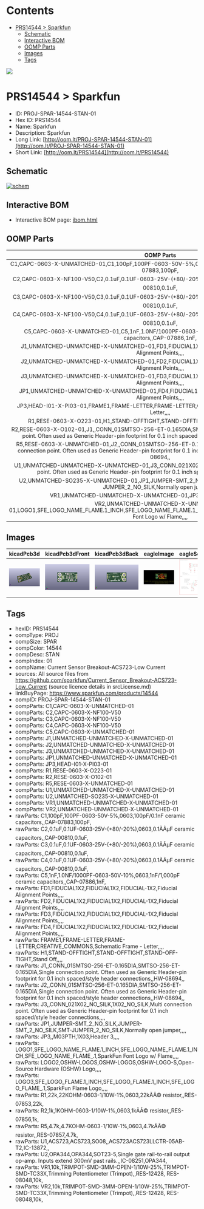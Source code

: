 



Contents
========

* [PRS14544 > Sparkfun](#prs14544--sparkfun)
	* [Schematic](#schematic)
	* [Interactive BOM](#interactive-bom)
	* [OOMP Parts](#oomp-parts)
	* [Images](#images)
	* [Tags](#tags)
  
![][im]
# PRS14544 > Sparkfun

- ID: PROJ-SPAR-14544-STAN-01
- Hex ID: PRS14544
- Name: Sparkfun
- Description: Sparkfun
- Long Link: [http://oom.lt/PROJ-SPAR-14544-STAN-01](http://oom.lt/PROJ-SPAR-14544-STAN-01)
- Short Link: [http://oom.lt/PRS14544](http://oom.lt/PRS14544)

## Schematic
  
[![schem](eagleSchemImage.png)](eagleSchemImage.png)
## Interactive BOM

- Interactive BOM page: [ibom.html](https://htmlpreview.github.io/?https://github.com/oomlout/oomlout_OOMP_projects/blob/main/PROJ-SPAR-14544-STAN-01/kicad/bom/ibom.html)

## OOMP Parts
  

|OOMP Parts|
| :---: |
|C1,CAPC-0603-X-UNMATCHED-01,C1,100pF,100PF-0603-50V-5%,0603,100pF/0.1nF ceramic capacitors,,CAP-07883,100pF,|
|C2,CAPC-0603-X-NF100-V50,C2,0.1uF,0.1UF-0603-25V-(+80/-20%),0603,0.1ÃÂµF ceramic capacitors,,CAP-00810,0.1uF,|
|C3,CAPC-0603-X-NF100-V50,C3,0.1uF,0.1UF-0603-25V-(+80/-20%),0603,0.1ÃÂµF ceramic capacitors,,CAP-00810,0.1uF,|
|C4,CAPC-0603-X-NF100-V50,C4,0.1uF,0.1UF-0603-25V-(+80/-20%),0603,0.1ÃÂµF ceramic capacitors,,CAP-00810,0.1uF,|
|C5,CAPC-0603-X-UNMATCHED-01,C5,1nF,1.0NF/1000PF-0603-50V-10%,0603,1nF/1,000pF ceramic capacitors,,CAP-07886,1nF,|
|J1,UNMATCHED-UNMATCHED-X-UNMATCHED-01,FD1,FIDUCIAL1X2,FIDUCIAL1X2,FIDUCIAL-1X2,Fiducial Alignment Points,,,,|
|J2,UNMATCHED-UNMATCHED-X-UNMATCHED-01,FD2,FIDUCIAL1X2,FIDUCIAL1X2,FIDUCIAL-1X2,Fiducial Alignment Points,,,,|
|J3,UNMATCHED-UNMATCHED-X-UNMATCHED-01,FD3,FIDUCIAL1X2,FIDUCIAL1X2,FIDUCIAL-1X2,Fiducial Alignment Points,,,,|
|JP1,UNMATCHED-UNMATCHED-X-UNMATCHED-01,FD4,FIDUCIAL1X2,FIDUCIAL1X2,FIDUCIAL-1X2,Fiducial Alignment Points,,,,|
|JP3,HEAD-I01-X-PI03-01,FRAME1,FRAME-LETTER,FRAME-LETTER,CREATIVE_COMMONS,Schematic Frame - Letter,,,,|
|R1,RESE-0603-X-O223-01,H1,STAND-OFFTIGHT,STAND-OFFTIGHT,STAND-OFF-TIGHT,Stand Off,,,,|
|R2,RESE-0603-X-O102-01,J1,,CONN_01SMTSO-256-ET-0.165DIA,SMTSO-256-ET-0.165DIA,Single connection point. Often used as Generic Header-pin footprint for 0.1 inch spaced/style header connections,,HW-08694,,|
|R5,RESE-0603-X-UNMATCHED-01,J2,,CONN_01SMTSO-256-ET-0.165DIA,SMTSO-256-ET-0.165DIA,Single connection point. Often used as Generic Header-pin footprint for 0.1 inch spaced/style header connections,,HW-08694,,|
|U1,UNMATCHED-UNMATCHED-X-UNMATCHED-01,J3,,CONN_021X02_NO_SILK,1X02_NO_SILK,Multi connection point. Often used as Generic Header-pin footprint for 0.1 inch spaced/style header connections,,,,|
|U2,UNMATCHED-SO235-X-UNMATCHED-01,JP1,JUMPER-SMT_2_NO_SILK,JUMPER-SMT_2_NO_SILK,SMT-JUMPER_2_NO_SILK,Normally open jumper,,,,|
|VR1,UNMATCHED-UNMATCHED-X-UNMATCHED-01,JP3,,M03PTH,1X03,Header 3,,,,|
|VR2,UNMATCHED-UNMATCHED-X-UNMATCHED-01,LOGO1,SFE_LOGO_NAME_FLAME.1_INCH,SFE_LOGO_NAME_FLAME.1_INCH,SFE_LOGO_NAME_FLAME_.1,SparkFun Font Logo w/ Flame,,,,|

## Images
  
  

|kicadPcb3d|kicadPcb3dFront|kicadPcb3dBack|eagleImage|eagleSchemImage|
| :---: | :---: | :---: | :---: | :---: |
|[![kicadPcb3d](kicadPcb3d_140.png)](kicadPcb3d.png)|[![kicadPcb3dFront](kicadPcb3dFront_140.png)](kicadPcb3dFront.png)|[![kicadPcb3dBack](kicadPcb3dBack_140.png)](kicadPcb3dBack.png)|[![eagleImage](eagleImage_140.png)](eagleImage.png)|[![eagleSchemImage](eagleSchemImage_140.png)](eagleSchemImage.png)|

## Tags

- hexID: PRS14544
- oompType: PROJ
- oompSize: SPAR
- oompColor: 14544
- oompDesc: STAN
- oompIndex: 01
- oompName: Current Sensor Breakout-ACS723-Low Current
- sources: All source files from https://github.com/sparkfun/Current_Sensor_Breakout-ACS723-Low_Current (source licence details in srcLicense.md)
- linkBuyPage: https://www.sparkfun.com/products/14544
- oompID: PROJ-SPAR-14544-STAN-01
- oompParts: C1,CAPC-0603-X-UNMATCHED-01
- oompParts: C2,CAPC-0603-X-NF100-V50
- oompParts: C3,CAPC-0603-X-NF100-V50
- oompParts: C4,CAPC-0603-X-NF100-V50
- oompParts: C5,CAPC-0603-X-UNMATCHED-01
- oompParts: J1,UNMATCHED-UNMATCHED-X-UNMATCHED-01
- oompParts: J2,UNMATCHED-UNMATCHED-X-UNMATCHED-01
- oompParts: J3,UNMATCHED-UNMATCHED-X-UNMATCHED-01
- oompParts: JP1,UNMATCHED-UNMATCHED-X-UNMATCHED-01
- oompParts: JP3,HEAD-I01-X-PI03-01
- oompParts: R1,RESE-0603-X-O223-01
- oompParts: R2,RESE-0603-X-O102-01
- oompParts: R5,RESE-0603-X-UNMATCHED-01
- oompParts: U1,UNMATCHED-UNMATCHED-X-UNMATCHED-01
- oompParts: U2,UNMATCHED-SO235-X-UNMATCHED-01
- oompParts: VR1,UNMATCHED-UNMATCHED-X-UNMATCHED-01
- oompParts: VR2,UNMATCHED-UNMATCHED-X-UNMATCHED-01
- rawParts: C1,100pF,100PF-0603-50V-5%,0603,100pF/0.1nF ceramic capacitors,,CAP-07883,100pF,
- rawParts: C2,0.1uF,0.1UF-0603-25V-(+80/-20%),0603,0.1ÃÂµF ceramic capacitors,,CAP-00810,0.1uF,
- rawParts: C3,0.1uF,0.1UF-0603-25V-(+80/-20%),0603,0.1ÃÂµF ceramic capacitors,,CAP-00810,0.1uF,
- rawParts: C4,0.1uF,0.1UF-0603-25V-(+80/-20%),0603,0.1ÃÂµF ceramic capacitors,,CAP-00810,0.1uF,
- rawParts: C5,1nF,1.0NF/1000PF-0603-50V-10%,0603,1nF/1,000pF ceramic capacitors,,CAP-07886,1nF,
- rawParts: FD1,FIDUCIAL1X2,FIDUCIAL1X2,FIDUCIAL-1X2,Fiducial Alignment Points,,,,
- rawParts: FD2,FIDUCIAL1X2,FIDUCIAL1X2,FIDUCIAL-1X2,Fiducial Alignment Points,,,,
- rawParts: FD3,FIDUCIAL1X2,FIDUCIAL1X2,FIDUCIAL-1X2,Fiducial Alignment Points,,,,
- rawParts: FD4,FIDUCIAL1X2,FIDUCIAL1X2,FIDUCIAL-1X2,Fiducial Alignment Points,,,,
- rawParts: FRAME1,FRAME-LETTER,FRAME-LETTER,CREATIVE_COMMONS,Schematic Frame - Letter,,,,
- rawParts: H1,STAND-OFFTIGHT,STAND-OFFTIGHT,STAND-OFF-TIGHT,Stand Off,,,,
- rawParts: J1,,CONN_01SMTSO-256-ET-0.165DIA,SMTSO-256-ET-0.165DIA,Single connection point. Often used as Generic Header-pin footprint for 0.1 inch spaced/style header connections,,HW-08694,,
- rawParts: J2,,CONN_01SMTSO-256-ET-0.165DIA,SMTSO-256-ET-0.165DIA,Single connection point. Often used as Generic Header-pin footprint for 0.1 inch spaced/style header connections,,HW-08694,,
- rawParts: J3,,CONN_021X02_NO_SILK,1X02_NO_SILK,Multi connection point. Often used as Generic Header-pin footprint for 0.1 inch spaced/style header connections,,,,
- rawParts: JP1,JUMPER-SMT_2_NO_SILK,JUMPER-SMT_2_NO_SILK,SMT-JUMPER_2_NO_SILK,Normally open jumper,,,,
- rawParts: JP3,,M03PTH,1X03,Header 3,,,,
- rawParts: LOGO1,SFE_LOGO_NAME_FLAME.1_INCH,SFE_LOGO_NAME_FLAME.1_INCH,SFE_LOGO_NAME_FLAME_.1,SparkFun Font Logo w/ Flame,,,,
- rawParts: LOGO2,OSHW-LOGOS,OSHW-LOGOS,OSHW-LOGO-S,Open-Source Hardware (OSHW) Logo,,,,
- rawParts: LOGO3,SFE_LOGO_FLAME.1_INCH,SFE_LOGO_FLAME.1_INCH,SFE_LOGO_FLAME_.1,SparkFun Flame Logo,,,,
- rawParts: R1,22k,22KOHM-0603-1/10W-1%,0603,22kÃÂ© resistor,,RES-07853,22k,
- rawParts: R2,1k,1KOHM-0603-1/10W-1%,0603,1kÃÂ© resistor,,RES-07856,1k,
- rawParts: R5,4.7k,4.7KOHM-0603-1/10W-1%,0603,4.7kÃÂ© resistor,,RES-07857,4.7k,
- rawParts: U1,ACS723,ACS723,SO08,,ACS723ACS723LLCTR-05AB-T2,IC-13872,,
- rawParts: U2,OPA344,OPA344,SOT23-5,Single gate rail-to-rail output op-amp. Inputs extend 300mV past rails.,,IC-08251,OPA344,
- rawParts: VR1,10k,TRIMPOT-SMD-3MM-OPEN-1/10W-25%,TRIMPOT-SMD-TC33X,Trimming Potentiometer (Trimpot),,RES-12428, RES-08048,10k,
- rawParts: VR2,10k,TRIMPOT-SMD-3MM-OPEN-1/10W-25%,TRIMPOT-SMD-TC33X,Trimming Potentiometer (Trimpot),,RES-12428, RES-08048,10k,



[im]: kicadPcb3d_450.png

